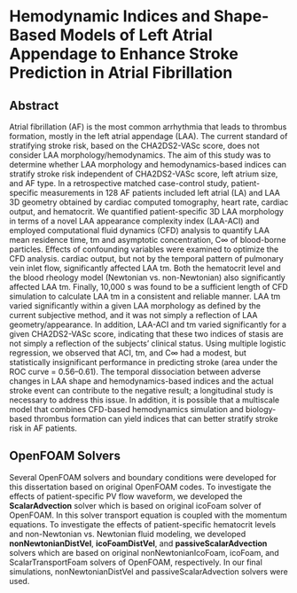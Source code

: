 # Hemodynamic Indices and Shape-Based Models of Left Atrial Appendage to Enhance Stroke Prediction in Atrial Fibrillation
## Abstract
Atrial fibrillation (AF) is the most common arrhythmia that leads to thrombus formation, mostly in the left atrial appendage (LAA). The current standard of stratifying stroke risk, based on the CHA2DS2-VASc score, does not consider LAA morphology/hemodynamics. The aim of this study was to determine whether LAA morphology and hemodynamics-based indices can stratify stroke risk independent of CHA2DS2-VASc score, left atrium size, and AF type. In a retrospective matched case-control study, patient-specific measurements in 128 AF patients included left atrial (LA) and LAA 3D geometry obtained by cardiac computed tomography, heart rate, cardiac output, and hematocrit. We quantified patient-specific 3D LAA morphology in terms of a novel LAA appearance complexity index (LAA-ACI) and employed computational fluid dynamics (CFD) analysis to quantify LAA mean residence time, tm and asymptotic concentration, C∞ of blood-borne particles.
Effects of confounding variables were examined to optimize the CFD analysis. cardiac output, but not by the temporal pattern of pulmonary vein inlet flow, significantly affected LAA tm. Both the hematocrit level and the blood rheology model (Newtonian vs. non-Newtonian) also significantly affected LAA tm. Finally, 10,000 s was found to be a sufficient length of CFD simulation to calculate LAA tm in a consistent and reliable manner.
LAA tm varied significantly within a given LAA morphology as defined by the current subjective method, and it was not simply a reflection of LAA geometry/appearance. In addition, LAA-ACI and tm varied significantly for a given CHA2DS2-VASc score, indicating that these two indices of stasis are not simply a reflection of the subjects’ clinical status. Using multiple logistic regression, we observed that ACI, tm, and C∞ had a modest, but statistically insignificant performance in predicting stroke (area under the ROC curve = 0.56–0.61). The temporal dissociation between adverse changes in LAA shape and hemodynamics-based indices and the actual stroke event can contribute to the negative result; a longitudinal study is necessary to address this issue. In addition, it is possible that a multiscale model that combines CFD-based hemodynamics simulation and biology-based thrombus formation can yield indices that can better stratify stroke risk in AF patients.

## OpenFOAM Solvers
Several OpenFOAM solvers and boundary conditions were developed for this dissertation based on original OpenFOAM codes. To investigate the effects of patient-specific PV flow waveform, we developed the **ScalarAdvection** solver which is based on original icoFoam solver of OpenFOAM. In this solver transport equation is coupled with the momentum equations. To investigate the effects of patient-specific hematocrit levels and non-Newtonian vs. Newtonian fluid modeling, we developed **nonNewtonianDistVel**, **icoFoamDistVel**, and **passiveScalarAdvection** solvers which are based on original nonNewtonianIcoFoam, icoFoam, and ScalarTransportFoam solvers of OpenFOAM, respectively. In our final simulations, nonNewtonianDistVel and passiveScalarAdvection solvers were used.

